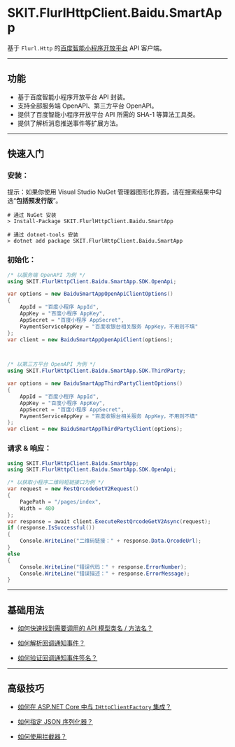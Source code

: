 ﻿# SKIT.FlurlHttpClient.Baidu.SmartApp

基于 `Flurl.Http` 的[百度智能小程序开放平台](https://smartprogram.baidu.com/) API 客户端。

---

## 功能

-   基于百度智能小程序开放平台 API 封装。
-   支持全部服务端 OpenAPI、第三方平台 OpenAPI。
-   提供了百度智能小程序开放平台 API 所需的 SHA-1 等算法工具类。
-   提供了解析消息推送事件等扩展方法。

---

## 快速入门

### 安装：

提示：如果你使用 Visual Studio NuGet 管理器图形化界面，请在搜索结果中勾选“**包括预发行版**”。

```shell
# 通过 NuGet 安装
> Install-Package SKIT.FlurlHttpClient.Baidu.SmartApp

# 通过 dotnet-tools 安装
> dotnet add package SKIT.FlurlHttpClient.Baidu.SmartApp
```

### 初始化：

```csharp
/* 以服务端 OpenAPI 为例 */
using SKIT.FlurlHttpClient.Baidu.SmartApp.SDK.OpenApi;

var options = new BaiduSmartAppOpenApiClientOptions()
{
    AppId = "百度小程序 AppId",
    AppKey = "百度小程序 AppKey",
    AppSecret = "百度小程序 AppSecret",
    PaymentServiceAppKey = "百度收银台相关服务 AppKey，不用则不填"
};
var client = new BaiduSmartAppOpenApiClient(options);



/* 以第三方平台 OpenAPI 为例 */
using SKIT.FlurlHttpClient.Baidu.SmartApp.SDK.ThirdParty;

var options = new BaiduSmartAppThirdPartyClientOptions()
{
    AppId = "百度小程序 AppId",
    AppKey = "百度小程序 AppKey",
    AppSecret = "百度小程序 AppSecret",
    PaymentServiceAppKey = "百度收银台相关服务 AppKey，不用则不填"
};
var client = new BaiduSmartAppThirdPartyClient(options);
```

### 请求 & 响应：

```csharp
using SKIT.FlurlHttpClient.Baidu.SmartApp;
using SKIT.FlurlHttpClient.Baidu.SmartApp.SDK.OpenApi;

/* 以获取小程序二维码短链接口为例 */
var request = new RestQrcodeGetV2Request()
{
    PagePath = "/pages/index",
    Width = 480
};
var response = await client.ExecuteRestQrcodeGetV2Async(request);
if (response.IsSuccessful())
{
    Console.WriteLine("二维码链接：" + response.Data.QrcodeUrl);
}
else
{
    Console.WriteLine("错误代码：" + response.ErrorNumber);
    Console.WriteLine("错误描述：" + response.ErrorMessage);
}
```

---

## 基础用法

-   [如何快速找到需要调用的 API 模型类名 / 方法名？](./Basic_ModelDefinition.md)

-   [如何解析回调通知事件？](./Basic_EventDeserialization.md)

-   [如何验证回调通知事件签名？](./Basic_EventSignatureVerification.md)

---

## 高级技巧

-   [如何在 ASP.NET Core 中与 `IHttpClientFactory` 集成？](./Advanced_IHttpClientFactory.md)

-   [如何指定 JSON 序列化器？](./Advanced_JsonSerializer.md)

-   [如何使用拦截器？](./Advanced_Interceptor.md)
